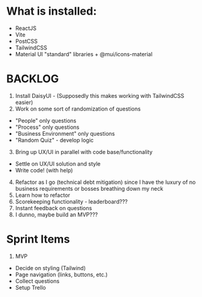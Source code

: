 # What is installed:
 - ReactJS
 - Vite
 - PostCSS
 - TailwindCSS
 - Material UI "standard" libraries + @mui/icons-material

# BACKLOG

1. Install DaisyUI - (Supposedly this makes working with TailwindCSS easier)
2. Work on some sort of randomization of questions
  - "People" only questions
  - "Process" only questions
  - "Business Environment" only questions
  - "Random Quiz" - develop logic
3. Bring up UX/UI in parallel with code base/functionality
  - Settle on UX/UI solution and style
  - Write code! (with help)
4. Refactor as I go (technical debt mitigation) since I have the luxury of no business requirements or bosses breathing down my neck
5. Learn how to refactor
6. Scorekeeping functionality - leaderboard???
7. Instant feedback on questions
8. I dunno, maybe build an MVP???

# Sprint Items

1. MVP
  - Decide on styling (Tailwind)
  - Page navigation (links, buttons, etc.)
  - Collect questions
  - Setup Trello